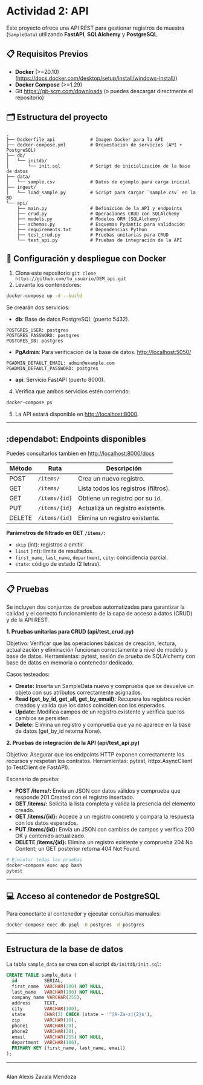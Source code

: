 # Actividad 2: API

Este proyecto ofrece una API REST para gestionar registros de muestra (`SampleData`) utilizando **FastAPI**, **SQLAlchemy** y **PostgreSQL**.

## 📋 Requisitos Previos

* **Docker** (>=20.10) (https://docs.docker.com/desktop/setup/install/windows-install/)
* **Docker Compose** (>=1.29)
* Git https://git-scm.com/downloads (o puedes descargar directmente el repositorio)

## 🗂️ Estructura del proyecto

```
.
├── Dockerfile_api             # Imagen Docker para la API
├── docker-compose.yml         # Orquestación de servicios (API + PostgreSQL)
├── db/
│   └── initdb/
│       └── init.sql           # Script de inicialización de la base de datos
├── data/
│   └── sample.csv             # Datos de ejemplo para carga inicial
├── ingest/
│   └── load_sample.py         # Script para cargar `sample.csv` en la BD
└── api/
    ├── main.py                # Definición de la API y endpoints
    ├── crud.py                # Operaciones CRUD con SQLAlchemy
    ├── models.py              # Modelos ORM (SQLAlchemy)
    ├── schemas.py             # Esquemas Pydantic para validación
    ├── requirements.txt       # Dependencias Python
    ├── test_crud.py           # Pruebas unitarias para CRUD
    └── test_api.py            # Pruebas de integración de la API
```

## 🚀 Configuración y despliegue con Docker

1. Clona este repositorio:`git clone https://github.com/tu_usuario/DEM_api.git`
2. Levanta los contenedores:
```bash
docker-compose up -d --build
```
Se crearán dos servicios:
 * **db**: Base de datos PostgreSQL (puerto 5432).
```
POSTGRES_USER: postgres
POSTGRES_PASSWORD: postgres
POSTGRES_DB: postgres
```
 * **PgAdmin**: Para verificacion de la base de datos. [http://localhost:5050/](http://localhost:5050/)

```
PGADMIN_DEFAULT_EMAIL: admin@example.com
PGADMIN_DEFAULT_PASSWORD: postgres
```
 * **api**: Servicio FastAPI (puerto 8000).
4. Verifica que ambos servicios estén corriendo:<br>
```bash
docker-compose ps
```
5. La API estará disponible en [http://localhost:8000](http://localhost:8000).

---
## :dependabot: Endpoints disponibles

Puedes consultarlos tambien en [http://localhost:8000/docs](http://localhost:8000/docs)

| Método | Ruta          | Descripción                               |
| ------ | ------------- | ----------------------------------------- |
| POST   | `/items/`     | Crea un nuevo registro.                   |
| GET    | `/items/`     | Lista todos los registros (filtros). |
| GET    | `/items/{id}` | Obtiene un registro por su `id`.          |
| PUT    | `/items/{id}` | Actualiza un registro existente.          |
| DELETE | `/items/{id}` | Elimina un registro existente.            |

**Parámetros de filtrado en GET `/items/`:**

* `skip` (int): registros a omitir.
* `limit` (int): límite de resultados.
* `first_name`, `last_name`, `department`, `city`: coincidencia parcial.
* `state`: código de estado (2 letras).

---

## 📋 Pruebas

Se incluyen dos conjuntos de pruebas automatizadas para garantizar la calidad y el correcto funcionamiento de la capa de acceso a datos (CRUD) y de la API REST.

**1. Pruebas unitarias para CRUD (api/test_crud.py)**

Objetivo: Verificar que las operaciones básicas de creación, lectura, actualización y eliminación funcionan correctamente a nivel de modelo y base de datos.
Herramientas: pytest, sesión de prueba de SQLAlchemy con base de datos en memoria o contenedor dedicado.

Casos testeados:
* **Create:** Inserta un SampleData nuevo y comprueba que se devuelve un objeto con sus atributos correctamente asignados.
* **Read (get_by_id, get_all, get_by_email):** Recupera los registros recién creados y valida que los datos coinciden con los esperados.
* **Update:** Modifica campos de un registro existente y verifica que los cambios se persisten.
* **Delete:** Elimina un registro y comprueba que ya no aparece en la base de datos (get_by_id retorna None).
  
**2. Pruebas de integración de la API (api/test_api.py)**

Objetivo: Asegurar que los endpoints HTTP exponen correctamente los recursos y respetan los contratos.
Herramientas: pytest, httpx.AsyncClient (o TestClient de FastAPI).

Escenario de prueba:
* **POST /items/:** Envía un JSON con datos válidos y comprueba que responde 201 Created con el registro insertado.
* **GET /items/:** Solicita la lista completa y valida la presencia del elemento creado.
* **GET /items/{id}:** Accede a un registro concreto y compara la respuesta con los datos esperados.
* **PUT /items/{id}:** Envía un JSON con cambios de campos y verifica 200 OK y contenido actualizado.
* **DELETE /items/{id}:** Elimina un registro existente y comprueba 204 No Content; un GET posterior retorna 404 Not Found.

```bash
# Ejecutar todas las pruebas
docker-compose exec app bash
pytest
```

---

## 💻 Acceso al contenedor de PostgreSQL

Para conectarte al contenedor y ejecutar consultas manuales:

```bash
docker-compose exec db psql -U postgres -d postgres
```

---

## Estructura de la base de datos

La tabla `sample_data` se crea con el script `db/initdb/init.sql`:

```sql
CREATE TABLE sample_data (
  id          SERIAL,
  first_name  VARCHAR(100) NOT NULL,
  last_name   VARCHAR(100) NOT NULL,
  company_name VARCHAR(255),
  address     TEXT,
  city        VARCHAR(100),
  state       CHAR(2) CHECK (state ~ '^[A-Za-z]{2}$'),
  zip         VARCHAR(10),
  phone1      VARCHAR(20),
  phone2      VARCHAR(20),
  email       VARCHAR(255) NOT NULL,
  department  VARCHAR(100),
  PRIMARY KEY (first_name, last_name, email)
);
```

---

## 
Alan Alexis Zavala Mendoza
